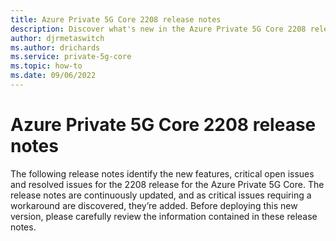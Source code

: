 ```yaml
---
title: Azure Private 5G Core 2208 release notes 
description: Discover what's new in the Azure Private 5G Core 2208 release
author: djrmetaswitch
ms.author: drichards
ms.service: private-5g-core
ms.topic: how-to 
ms.date: 09/06/2022
---
```


# Azure Private 5G Core 2208 release notes

The following release notes identify the new features, critical open issues and resolved issues for the 2208 release for the Azure Private 5G Core. The release notes are continuously updated, and as critical issues requiring a workaround are discovered, they’re added. Before deploying this new version, please carefully review the information contained in these release notes.